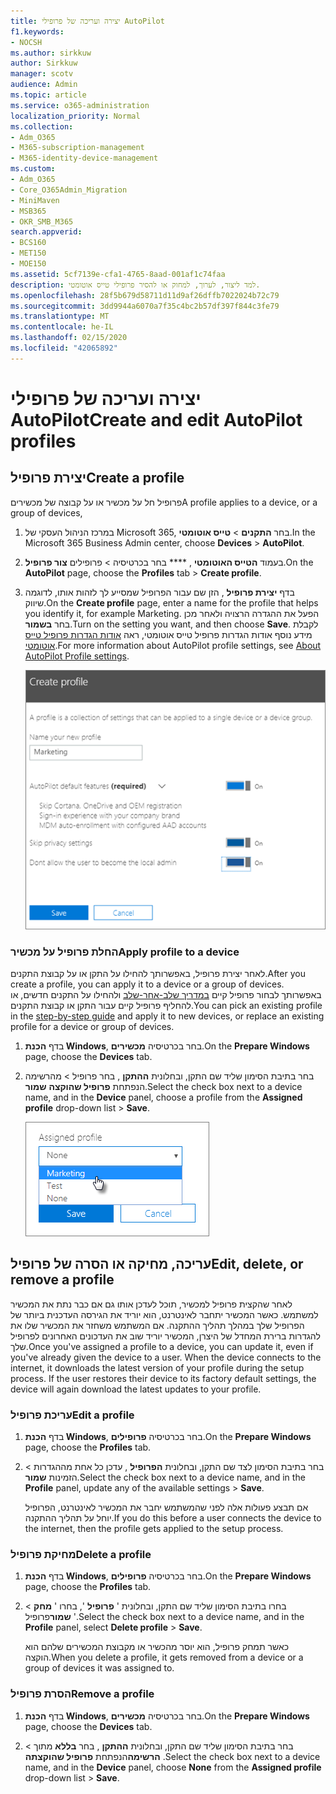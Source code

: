 ```yaml
---
title: יצירה ועריכה של פרופילי AutoPilot
f1.keywords:
- NOCSH
ms.author: sirkkuw
author: Sirkkuw
manager: scotv
audience: Admin
ms.topic: article
ms.service: o365-administration
localization_priority: Normal
ms.collection:
- Adm_O365
- M365-subscription-management
- M365-identity-device-management
ms.custom:
- Adm_O365
- Core_O365Admin_Migration
- MiniMaven
- MSB365
- OKR_SMB_M365
search.appverid:
- BCS160
- MET150
- MOE150
ms.assetid: 5cf7139e-cfa1-4765-8aad-001af1c74faa
description: למד ליצור, לערוך, למחוק או להסיר פרופילי טייס אוטומטי.
ms.openlocfilehash: 28f5b679d58711d11d9af26dffb7022024b72c79
ms.sourcegitcommit: 3dd9944a6070a7f35c4bc2b57df397f844c3fe79
ms.translationtype: MT
ms.contentlocale: he-IL
ms.lasthandoff: 02/15/2020
ms.locfileid: "42065892"
---
```

# <a name="create-and-edit-autopilot-profiles"></a><span data-ttu-id="c4e58-103">יצירה ועריכה של פרופילי AutoPilot</span><span class="sxs-lookup"><span data-stu-id="c4e58-103">Create and edit AutoPilot profiles</span></span>

## <a name="create-a-profile"></a><span data-ttu-id="c4e58-104">יצירת פרופיל</span><span class="sxs-lookup"><span data-stu-id="c4e58-104">Create a profile</span></span>

<span data-ttu-id="c4e58-105">פרופיל חל על מכשיר או על קבוצה של מכשירים</span><span class="sxs-lookup"><span data-stu-id="c4e58-105">A profile applies to a device, or a group of devices,</span></span>
  
1. <span data-ttu-id="c4e58-106">במרכז הניהול העסקי של Microsoft 365, בחר **התקנים** \> **טייס אוטומטי**.</span><span class="sxs-lookup"><span data-stu-id="c4e58-106">In the Microsoft 365 Business Admin center, choose **Devices** \> **AutoPilot**.</span></span>
  
2. <span data-ttu-id="c4e58-107">בעמוד **הטייס האוטומטי** , \*\*\*\* בחר בכרטיסיה \> פרופילים **צור פרופיל**.</span><span class="sxs-lookup"><span data-stu-id="c4e58-107">On the **AutoPilot** page, choose the **Profiles** tab \> **Create profile**.</span></span>
    
3. <span data-ttu-id="c4e58-108">בדף **יצירת פרופיל** , הזן שם עבור הפרופיל שמסייע לך לזהות אותו, לדוגמה שיווק.</span><span class="sxs-lookup"><span data-stu-id="c4e58-108">On the **Create profile** page, enter a name for the profile that helps you identify it, for example Marketing.</span></span> <span data-ttu-id="c4e58-109">הפעל את ההגדרה הרצויה ולאחר מכן בחר **בשמור**.</span><span class="sxs-lookup"><span data-stu-id="c4e58-109">Turn on the setting you want, and then choose **Save**.</span></span> <span data-ttu-id="c4e58-110">לקבלת מידע נוסף אודות הגדרות פרופיל טייס אוטומטי, ראה [אודות הגדרות פרופיל טייס אוטומטי](autopilot-profile-settings.md).</span><span class="sxs-lookup"><span data-stu-id="c4e58-110">For more information about AutoPilot profile settings, see [About AutoPilot Profile settings](autopilot-profile-settings.md).</span></span>
    
    ![Enter name and turn on settings in the Create profile panel.](../media/63b5a00d-6a5d-48d0-9557-e7531e80702a.png)
  
### <a name="apply-profile-to-a-device"></a><span data-ttu-id="c4e58-112">החלת פרופיל על מכשיר</span><span class="sxs-lookup"><span data-stu-id="c4e58-112">Apply profile to a device</span></span>

<span data-ttu-id="c4e58-113">לאחר יצירת פרופיל, באפשרותך להחילו על התקן או על קבוצת התקנים.</span><span class="sxs-lookup"><span data-stu-id="c4e58-113">After you create a profile, you can apply it to a device or a group of devices.</span></span> <span data-ttu-id="c4e58-114">באפשרותך לבחור פרופיל קיים [במדריך שלב-אחר-שלב](add-autopilot-devices-and-profile.md) ולהחילו על התקנים חדשים, או להחליף פרופיל קיים עבור התקן או קבוצת התקנים.</span><span class="sxs-lookup"><span data-stu-id="c4e58-114">You can pick an existing profile in the [step-by-step guide](add-autopilot-devices-and-profile.md) and apply it to new devices, or replace an existing profile for a device or group of devices.</span></span> 
  
1. <span data-ttu-id="c4e58-115">בדף **הכנת Windows**, בחר בכרטיסיה **מכשירים**.</span><span class="sxs-lookup"><span data-stu-id="c4e58-115">On the **Prepare Windows** page, choose the **Devices** tab.</span></span> 
    
2. <span data-ttu-id="c4e58-116">בחר בתיבת הסימון שליד שם התקן, ובחלונית **ההתקן** , בחר פרופיל \> מהרשימה הנפתחת **פרופיל שהוקצה** **שמור**.</span><span class="sxs-lookup"><span data-stu-id="c4e58-116">Select the check box next to a device name, and in the **Device** panel, choose a profile from the **Assigned profile** drop-down list \> **Save**.</span></span>
    
    ![In the Device panel, select an Assigned profile to apply it.](../media/ed0ce33f-9241-4403-a5de-2dddffdc6fb9.png)
  
## <a name="edit-delete-or-remove-a-profile"></a><span data-ttu-id="c4e58-118">עריכה, מחיקה או הסרה של פרופיל</span><span class="sxs-lookup"><span data-stu-id="c4e58-118">Edit, delete, or remove a profile</span></span>

<span data-ttu-id="c4e58-p103">לאחר שהקצית פרופיל למכשיר, תוכל לעדכן אותו גם אם כבר נתת את המכשיר למשתמש. כאשר המכשיר יתחבר לאינטרנט, הוא יוריד את הגירסה העדכנית ביותר של הפרופיל שלך במהלך תהליך ההתקנה. אם המשתמש משחזר את המכשיר שלו את להגדרות ברירת המחדל של היצרן, המכשיר יוריד שוב את העדכונים האחרונים לפרופיל שלך.</span><span class="sxs-lookup"><span data-stu-id="c4e58-p103">Once you've assigned a profile to a device, you can update it, even if you've already given the device to a user. When the device connects to the internet, it downloads the latest version of your profile during the setup process. If the user restores their device to its factory default settings, the device will again download the latest updates to your profile.</span></span> 
  
### <a name="edit-a-profile"></a><span data-ttu-id="c4e58-122">עריכת פרופיל</span><span class="sxs-lookup"><span data-stu-id="c4e58-122">Edit a profile</span></span>

1. <span data-ttu-id="c4e58-123">בדף **הכנת Windows**, בחר בכרטיסיה **פרופילים**.</span><span class="sxs-lookup"><span data-stu-id="c4e58-123">On the **Prepare Windows** page, choose the **Profiles** tab.</span></span> 
    
2. <span data-ttu-id="c4e58-124">בחר בתיבת הסימון לצד שם התקן, ובחלונית **הפרופיל** , עדכן כל אחת מההגדרות \> הזמינות **שמור**.</span><span class="sxs-lookup"><span data-stu-id="c4e58-124">Select the check box next to a device name, and in the **Profile** panel, update any of the available settings \> **Save**.</span></span>
    
    <span data-ttu-id="c4e58-125">אם תבצע פעולות אלה לפני שהמשתמש יחבר את המכשיר לאינטרנט, הפרופיל יוחל על תהליך ההתקנה.</span><span class="sxs-lookup"><span data-stu-id="c4e58-125">If you do this before a user connects the device to the internet, then the profile gets applied to the setup process.</span></span>
    
### <a name="delete-a-profile"></a><span data-ttu-id="c4e58-126">מחיקת פרופיל</span><span class="sxs-lookup"><span data-stu-id="c4e58-126">Delete a profile</span></span>

1. <span data-ttu-id="c4e58-127">בדף **הכנת Windows**, בחר בכרטיסיה **פרופילים**.</span><span class="sxs-lookup"><span data-stu-id="c4e58-127">On the **Prepare Windows** page, choose the **Profiles** tab.</span></span> 
    
2. <span data-ttu-id="c4e58-128">בחרו בתיבת הסימון שליד שם התקן, ובחלונית ' **פרופיל** ', בחרו ' **מחק** \> **שמור**פרופיל '.</span><span class="sxs-lookup"><span data-stu-id="c4e58-128">Select the check box next to a device name, and in the **Profile** panel, select **Delete profile** \> **Save**.</span></span>
    
    <span data-ttu-id="c4e58-129">כאשר תמחק פרופיל, הוא יוסר מהכשיר או מקבוצת המכשירים שלהם הוא הוקצה.</span><span class="sxs-lookup"><span data-stu-id="c4e58-129">When you delete a profile, it gets removed from a device or a group of devices it was assigned to.</span></span>
    
### <a name="remove-a-profile"></a><span data-ttu-id="c4e58-130">הסרת פרופיל</span><span class="sxs-lookup"><span data-stu-id="c4e58-130">Remove a profile</span></span>

1. <span data-ttu-id="c4e58-131">בדף **הכנת Windows**, בחר בכרטיסיה **מכשירים**.</span><span class="sxs-lookup"><span data-stu-id="c4e58-131">On the **Prepare Windows** page, choose the **Devices** tab.</span></span> 
    
2. <span data-ttu-id="c4e58-132">בחר בתיבת הסימון שליד שם התקן, ובחלונית **ההתקן** , בחר **בללא** מתוך \> **הרשימה**הנפתחת **פרופיל שהוקצתה** .</span><span class="sxs-lookup"><span data-stu-id="c4e58-132">Select the check box next to a device name, and in the **Device** panel, choose **None** from the **Assigned profile** drop-down list \> **Save**.</span></span>
    
